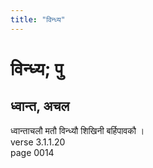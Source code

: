 ```yaml
---
title: "विन्ध्य"
---
```


# विन्ध्य; पु
## ध्वान्त, अचल
ध्वान्ताचलौ मतौ विन्ध्यौ शिखिनी बर्हिपावकौ ।<br />verse 3.1.1.20<br />page 0014


